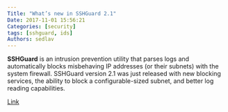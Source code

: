 ```yaml
---
Title: "What’s new in SSHGuard 2.1"
Date: 2017-11-01 15:56:21
Categories: [security]
tags: [sshguard, ids]
Authors: sedlav
---
```


**SSHGuard** is an intrusion prevention utility that parses logs and automatically blocks misbehaving IP addresses (or their subnets) with the system firewall. SSHGuard version 2.1 was just released with new blocking services, the ability to block a configurable-sized subnet, and better log reading capabilities.

[Link](https://www.ctrl.blog/entry/sshguard2p1)
